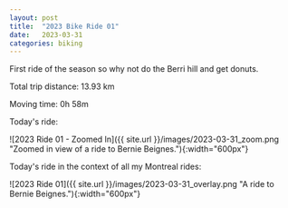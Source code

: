 ```yaml
---
layout: post
title:  "2023 Bike Ride 01"
date:   2023-03-31
categories: biking
---
```


First ride of the season so why not do the Berri hill and get donuts.

Total trip distance: 13.93 km

Moving time: 0h 58m

Today's ride:

![2023 Ride 01 - Zoomed In]({{ site.url }}/images/2023-03-31_zoom.png "Zoomed in view of a ride to Bernie Beignes."){:width="600px"}

Today's ride in the context of all my Montreal rides:

![2023 Ride 01]({{ site.url }}/images/2023-03-31_overlay.png "A ride to Bernie Beignes."){:width="600px"}

